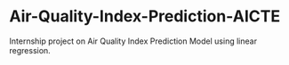# Air-Quality-Index-Prediction-AICTE
Internship project on Air Quality Index Prediction Model using linear regression.
